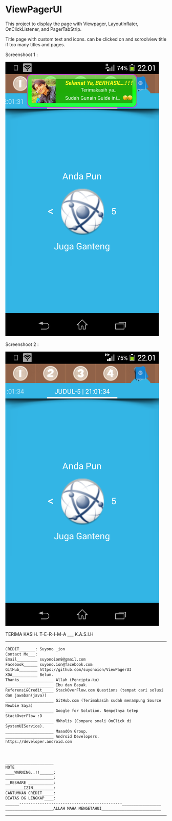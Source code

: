 # ViewPagerUI

This project to display the page with 
Viewpager, 
LayoutInflater, 
OnClickListener, and 
PagerTabStrip. 

Title page with custom text and icons.
can be clicked on and scroolview title if too many titles and pages.

Screenshoot 1 :

![alt tag](https://raw.githubusercontent.com/suyonoion/ViewPagerUI/master/app/src/main/res/img/SS1.png)

Screenshoot 2 :

![alt tag](https://raw.githubusercontent.com/suyonoion/ViewPagerUI/master/app/src/main/res/img/SS2.png)

TERIMA KASIH.
	T-E-R-I-M-A ___ K.A.S.I.H
	
------------------------------------------------------------------------

	CREDIT_______: Suyono _ion
	Contact Me___:
	Email_________ suyonoion8@gmail.com
	Facebook______ suyono.ion@facebook.com
	GitHub________ https://github.com/suyonoion/ViewPagerUI
	XDA___________ Belum.
	Thanks_______________ Allah (Pencipta-ku)
	_____________________ Ibu dan Bapak.
	Referensi&Credit_____ StackOverFlow.com Questions (tempat cari solusi dan jawaban(java))
	_____________________ GitHub.com (Terimakasih sudah menampung Source Newbie Saya)
	_____________________ Google for Solution. Nempelnya tetep StackOverFlow :D
	_____________________ Mkholis (Compare smali OnClick di SystemUIService).
	_____________________ MaaadOn Group.
	_____________________ Android Developers. https://developer.android.com
	
	
	
	_____________________ 
	NOTE
	____WARNING..!!______:
	_____________________:
	__RESHARE ___________:
	________IZIN_________:
	CANTUMKAN CREDIT_____:
	DIATAS DG LENGKAP____:
	______---------------------------------------------_________________
	_____________________ALLAH MAHA MENGETAHUI__________________________
________________________________________________________________________
